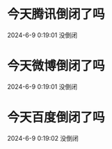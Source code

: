 # 今天腾讯倒闭了吗

2024-6-9 0:19:01 没倒闭

# 今天微博倒闭了吗

2024-6-9 0:19:01 没倒闭

# 今天百度倒闭了吗

2024-6-9 0:19:02 没倒闭

